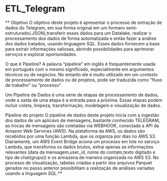 # ETL_Telegram

**  Objetivo
O objetivo deste projeto é apresentar o processo de extração de dados do Telegram, em sua forma original em um formaro semi-estruturado(.JSON),transferir esses dados para um Datalake, realizar o processamento dos dados de forma automatizada e então fazer a análise dos dados tratados, usando linguagem SQL. Esses dados fornecem a base para extrair informações valiosas, abrindo possibilidades para aprimorar serviços e explorar oportunidades.

O que é Pipeline?
A palavra “pipeline” em inglês é frequentemente usada em português com o mesmo significado, especialmente em argumentos técnicos ou de negócios. No entanto ele é muito utilizado em um contexto de processamento de dados ou de projetos, pode ser traduzida como “fluxo de trabalho” ou “processo”.

Um Pipeline de Dados é uma série de etapas de processamento de dados, onde a saída de uma etapa é a entrada para a próxima. Essas etapas podem incluir coleta, limpeza, transformação, modelagem e visualização de dados.

Pipeline do projeto
O pipeline de dados deste projeto inicia com a ingestão dos dados de um aplicavo de mensagens, bastante conhecido TELEGRAM, as trocas de mensagens são coletadas via WEBHOOK, conectada a API da Amazon Web Services (AWS). Na plataforma da AWS, os dados são recebidos por uma função Lambda, que os organiza por dias no AWS S3. Diariamente, um AWS Event Bridge aciona um processo em lote no serviço Lambda, que transforma os dados brutos, extrai apenas as informações relevantes (data da mensagem,user_id, nome do contato,texto digitado e tipo de chat(grupo)) e os armazena de maneira organizada no AWS S3. No processo de visualização, tabelas criadas a partir dos arquivos Parquet gerados no passo anterior possibilitam a realização de análises variadas usando a linguagem SQL.**
